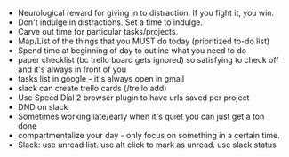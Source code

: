 - Neurological reward for giving in to distraction. If you fight it, you win.
- Don't indulge in distractions. Set a time to indulge.
- Carve out time for particular tasks/projects. 
- Map/List of the things that you MUST do today (prioritized to-do list)
- Spend time at beginning of day to outline what you need to do
- paper checklist (bc trello board gets ignored) so satisfying to check off and it's always in front of you
- tasks list in google - it's always open in gmail
- slack can create trello cards (/trello add)
- Use Speed Dial 2 browser plugin to have urls saved per project
- DND on slack
- Sometimes working late/early when it's quiet you can just get a ton done
- compartmentalize your day - only focus on something in a certain time.
- Slack: use unread list. use alt click to mark as unread. use slack status
